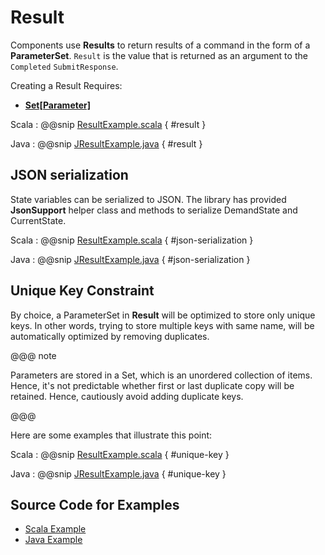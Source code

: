 # Result

Components use **Results** to return results of a command in the form of a **ParameterSet**. `Result` is the value that is returned
as an argument to the `Completed` `SubmitResponse`. 

Creating a Result Requires:

 * **[Set[Parameter]](keys-parameters.html)**

Scala
:   @@snip [ResultExample.scala](../../../../examples/src/test/scala/example/params/ResultExample.scala) { #result }

Java
:   @@snip [JResultExample.java](../../../../examples/src/test/java/example/params/JResultExample.java) { #result }

## JSON serialization
State variables can be serialized to JSON. The library has provided **JsonSupport** helper class and methods to serialize DemandState and CurrentState.

Scala
:   @@snip [ResultExample.scala](../../../../examples/src/test/scala/example/params/ResultExample.scala) { #json-serialization }

Java
:   @@snip [JResultExample.java](../../../../examples/src/test/java/example/params/JResultExample.java) { #json-serialization }

## Unique Key Constraint

By choice, a ParameterSet in **Result** will be optimized to store only unique keys. In other words, trying to store multiple keys with same name, will be automatically optimized by removing duplicates.

@@@ note

Parameters are stored in a Set, which is an unordered collection of items. Hence, it's not predictable whether first or last duplicate copy will be retained. Hence, cautiously avoid adding duplicate keys.

@@@    

Here are some examples that illustrate this point:

Scala
:   @@snip [ResultExample.scala](../../../../examples/src/test/scala/example/params/ResultExample.scala) { #unique-key }

Java
:   @@snip [JResultExample.java](../../../../examples/src/test/java/example/params/JResultExample.java) { #unique-key }

## Source Code for Examples

* [Scala Example]($github.base_url$/examples/src/test/scala/example/params/ResultExample.scala)
* [Java Example]($github.base_url$/examples/src/test/java/example/params/JResultExample.java)